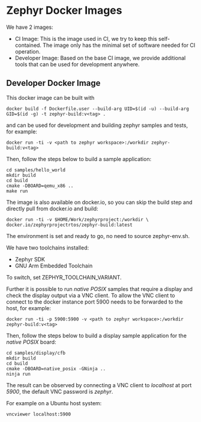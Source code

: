 # Zephyr Docker Images

We have 2 images:

- CI Image: This is the image used in CI, we try to keep this self-contained.
  The image only has the minimal set of software needed for CI operation.
- Developer Image: Based on the base CI image, we provide additional tools that
  can be used for development anywhere.

## Developer Docker Image

This docker image can be built with

```
docker build -f Dockerfile.user --build-arg UID=$(id -u) --build-arg GID=$(id -g) -t zephyr-build:v<tag> .
```

and can be used for development and building zephyr samples and tests,
for example:

```
docker run -ti -v <path to zephyr workspace>:/workdir zephyr-build:v<tag>
```

Then, follow the steps below to build a sample application:

```
cd samples/hello_world
mkdir build
cd build
cmake -DBOARD=qemu_x86 ..
make run
```

The image is also available on docker.io, so you can skip the build step
and directly pull from docker.io and build:

```
docker run -ti -v $HOME/Work/zephyrproject:/workdir \
docker.io/zephyrprojectrtos/zephyr-build:latest
```

The environment is set and ready to go, no need to source zephyr-env.sh.

We have two toolchains installed:
- Zephyr SDK
- GNU Arm Embedded Toolchain

To switch, set ZEPHYR_TOOLCHAIN_VARIANT.

Further it is possible to run _native POSIX_ samples that require a display
and check the display output via a VNC client. To allow the VNC client to
connect to the docker instance port 5900 needs to be forwarded to the host,
for example:

```
docker run -ti -p 5900:5900 -v <path to zephyr workspace>:/workdir zephyr-build:v<tag>
```

Then, follow the steps below to build a display sample application for the
_native POSIX_ board:

```
cd samples/display/cfb
mkdir build
cd build
cmake -DBOARD=native_posix -GNinja ..
ninja run
```

The result can be observed by connecting a VNC client to _localhost_ at port
_5900_, the default VNC password is _zephyr_.

For example on a Ubuntu host system:

```
vncviewer localhost:5900
```



